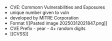 - CVE: Commonn Vulnerabilities and Exposures
- unique number given to vuln
- developed by MITRE Corporation
- Format
![[Pasted image 20250312021847.png]]
- CVE Prefix - year - 4+ random digits
- [[CVSS]]